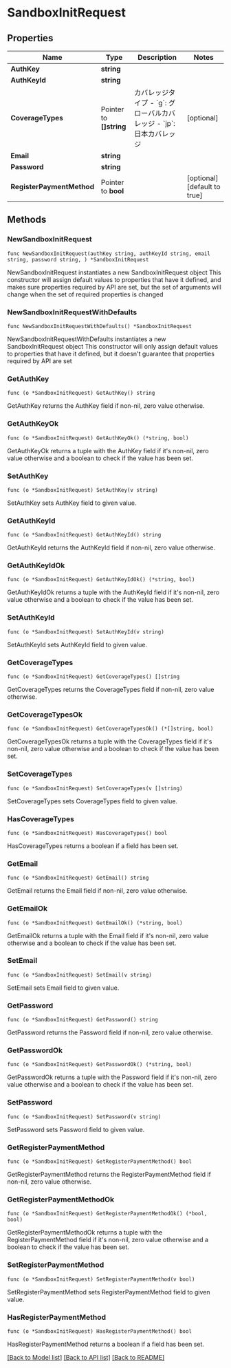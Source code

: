 # SandboxInitRequest

## Properties

Name | Type | Description | Notes
------------ | ------------- | ------------- | -------------
**AuthKey** | **string** |  | 
**AuthKeyId** | **string** |  | 
**CoverageTypes** | Pointer to **[]string** | カバレッジタイプ - &#x60;g&#x60;: グローバルカバレッジ - &#x60;jp&#x60;: 日本カバレッジ  | [optional] 
**Email** | **string** |  | 
**Password** | **string** |  | 
**RegisterPaymentMethod** | Pointer to **bool** |  | [optional] [default to true]

## Methods

### NewSandboxInitRequest

`func NewSandboxInitRequest(authKey string, authKeyId string, email string, password string, ) *SandboxInitRequest`

NewSandboxInitRequest instantiates a new SandboxInitRequest object
This constructor will assign default values to properties that have it defined,
and makes sure properties required by API are set, but the set of arguments
will change when the set of required properties is changed

### NewSandboxInitRequestWithDefaults

`func NewSandboxInitRequestWithDefaults() *SandboxInitRequest`

NewSandboxInitRequestWithDefaults instantiates a new SandboxInitRequest object
This constructor will only assign default values to properties that have it defined,
but it doesn't guarantee that properties required by API are set

### GetAuthKey

`func (o *SandboxInitRequest) GetAuthKey() string`

GetAuthKey returns the AuthKey field if non-nil, zero value otherwise.

### GetAuthKeyOk

`func (o *SandboxInitRequest) GetAuthKeyOk() (*string, bool)`

GetAuthKeyOk returns a tuple with the AuthKey field if it's non-nil, zero value otherwise
and a boolean to check if the value has been set.

### SetAuthKey

`func (o *SandboxInitRequest) SetAuthKey(v string)`

SetAuthKey sets AuthKey field to given value.


### GetAuthKeyId

`func (o *SandboxInitRequest) GetAuthKeyId() string`

GetAuthKeyId returns the AuthKeyId field if non-nil, zero value otherwise.

### GetAuthKeyIdOk

`func (o *SandboxInitRequest) GetAuthKeyIdOk() (*string, bool)`

GetAuthKeyIdOk returns a tuple with the AuthKeyId field if it's non-nil, zero value otherwise
and a boolean to check if the value has been set.

### SetAuthKeyId

`func (o *SandboxInitRequest) SetAuthKeyId(v string)`

SetAuthKeyId sets AuthKeyId field to given value.


### GetCoverageTypes

`func (o *SandboxInitRequest) GetCoverageTypes() []string`

GetCoverageTypes returns the CoverageTypes field if non-nil, zero value otherwise.

### GetCoverageTypesOk

`func (o *SandboxInitRequest) GetCoverageTypesOk() (*[]string, bool)`

GetCoverageTypesOk returns a tuple with the CoverageTypes field if it's non-nil, zero value otherwise
and a boolean to check if the value has been set.

### SetCoverageTypes

`func (o *SandboxInitRequest) SetCoverageTypes(v []string)`

SetCoverageTypes sets CoverageTypes field to given value.

### HasCoverageTypes

`func (o *SandboxInitRequest) HasCoverageTypes() bool`

HasCoverageTypes returns a boolean if a field has been set.

### GetEmail

`func (o *SandboxInitRequest) GetEmail() string`

GetEmail returns the Email field if non-nil, zero value otherwise.

### GetEmailOk

`func (o *SandboxInitRequest) GetEmailOk() (*string, bool)`

GetEmailOk returns a tuple with the Email field if it's non-nil, zero value otherwise
and a boolean to check if the value has been set.

### SetEmail

`func (o *SandboxInitRequest) SetEmail(v string)`

SetEmail sets Email field to given value.


### GetPassword

`func (o *SandboxInitRequest) GetPassword() string`

GetPassword returns the Password field if non-nil, zero value otherwise.

### GetPasswordOk

`func (o *SandboxInitRequest) GetPasswordOk() (*string, bool)`

GetPasswordOk returns a tuple with the Password field if it's non-nil, zero value otherwise
and a boolean to check if the value has been set.

### SetPassword

`func (o *SandboxInitRequest) SetPassword(v string)`

SetPassword sets Password field to given value.


### GetRegisterPaymentMethod

`func (o *SandboxInitRequest) GetRegisterPaymentMethod() bool`

GetRegisterPaymentMethod returns the RegisterPaymentMethod field if non-nil, zero value otherwise.

### GetRegisterPaymentMethodOk

`func (o *SandboxInitRequest) GetRegisterPaymentMethodOk() (*bool, bool)`

GetRegisterPaymentMethodOk returns a tuple with the RegisterPaymentMethod field if it's non-nil, zero value otherwise
and a boolean to check if the value has been set.

### SetRegisterPaymentMethod

`func (o *SandboxInitRequest) SetRegisterPaymentMethod(v bool)`

SetRegisterPaymentMethod sets RegisterPaymentMethod field to given value.

### HasRegisterPaymentMethod

`func (o *SandboxInitRequest) HasRegisterPaymentMethod() bool`

HasRegisterPaymentMethod returns a boolean if a field has been set.


[[Back to Model list]](../README.md#documentation-for-models) [[Back to API list]](../README.md#documentation-for-api-endpoints) [[Back to README]](../README.md)


